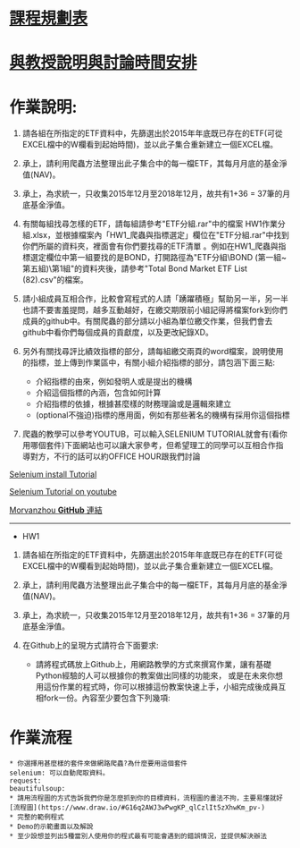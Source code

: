 # [課程規劃表](https://docs.google.com/spreadsheets/d/e/2PACX-1vQcKCGPuZqbmiXOrpkkxfx364vEgpuej5v-Td94xIXXuK7rguBYTcMlXjgL5zvquecvM_Kt3U21TPAW/pubhtml)

# [與教授說明與討論時間安排](https://docs.google.com/spreadsheets/d/1ihrqutmwi0KU2XMlVvTUxCk4JECk-no_hmo4Wt6y90c/edit#gid=0)

# 作業說明:
1. 請各組在所指定的ETF資料中，先篩選出於2015年年底既已存在的ETF(可從EXCEL檔中的W欄看到起始時間)，並以此子集合重新建立一個EXCEL檔。

2. 承上，請利用爬蟲方法整理出此子集合中的每一檔ETF，其每月月底的基金淨值(NAV)。

3. 承上，為求統一，只收集2015年12月至2018年12月，故共有1+36 = 37筆的月底基金淨值。

4. 有關每組找尋怎樣的ETF，請每組請參考"ETF分組.rar"中的檔案 HW1作業分組.xlsx，並根據檔案內「HW1_爬蟲與指標選定」欄位在"ETF分組.rar"中找到你們所屬的資料夾，裡面會有你們要找尋的ETF清單 。例如在HW1_爬蟲與指標選定欄位中第一組要找的是BOND，打開路徑為"ETF分組\BOND (第一組~第五組)\第1組"的資料夾後，請參考"Total Bond Market ETF List (82).csv"的檔案。

5. 請小組成員互相合作，比較會寫程式的人請「踴躍積極」幫助另一半，另一半也請不要害羞提問，越多互動越好，在繳交期限前小組記得將檔案fork到你們成員的github中。有關爬蟲的部分請以小組為單位繳交作業，但我們會去github中看你們每個成員的貢獻度，以及更改紀錄XD。

6. 另外有關找尋評比績效指標的部分，請每組繳交兩頁的word檔案，說明使用的指標，並上傳到作業區中，有關小組介紹指標的部分，請包涵下面三點:
    * 介紹指標的由來，例如發明人或是提出的機構
    * 介紹這個指標的內涵，包含如何計算
    * 介紹指標的依據，根據甚麼樣的財務理論或是邏輯來建立    
    * (optional不強迫)指標的應用面，例如有那些著名的機構有採用你這個指標

7. 爬蟲的教學可以參考YOUTUB，可以輸入SELENIUM TUTORIAL就會有(看你用哪個套件)下面網站也可以讓大家參考，但希望理工的同學可以互相合作指導對方，不行的話可以約OFFICE HOUR跟我們討論

[Selenium install Tutorial](https://medium.com/@NorthBei/%E5%9C%A8windows%E4%B8%8A%E5%AE%89%E8%A3%9Dpython-selenium-%E7%B0%A1%E6%98%93%E6%95%99%E5%AD%B8-eade1cd2d12d)

[Selenium Tutorial on youtube](https://www.youtube.com/watch?v=o6yzNaRAzW8&list=PLRxMjOjh7Y5fi4ID2YCkcA2vLlD-JNC9i)

[Morvanzhou **GitHub** 連結](https://morvanzhou.github.io/tutorials/data-manipulation/scraping/5-01-selenium/)
 
-----
* HW1

1. 請各組在所指定的ETF資料中，先篩選出於2015年年底既已存在的ETF(可從EXCEL檔中的W欄看到起始時間)，並以此子集合重新建立一個EXCEL檔。

2. 承上，請利用爬蟲方法整理出此子集合中的每一檔ETF，其每月月底的基金淨值(NAV)。

3. 承上，為求統一，只收集2015年12月至2018年12月，故共有1+36 = 37筆的月底基金淨值。

4. 在Github上的呈現方式請符合下面要求:

	* 請將程式碼放上Github上，用網路教學的方式來撰寫作業，讓有基礎Python經驗的人可以根據你的教案做出同樣的功能來，
	  或是在未來你想用這份作業的程式時，你可以根據這份教案快速上手，小組完成後成員互相fork一份。內容至少要包含下列幾項:

# 作業流程
    * 你選擇用甚麼樣的套件來做網路爬蟲?為什麼要用這個套件
    selenium: 可以自動爬取資料。
    request:
    beautifulsoup:
    * 請用流程圖的方式告訴我們你是怎麼抓到你的目標資料，流程圖的畫法不拘，主要易懂就好
    [流程圖](https://www.draw.io/#G16q2AWJ3wPwgKP_qlCzlIt5zXhwKm_pv-)
    * 完整的範例程式
    * Demo的示範畫面以及解說
    * 至少設想並列出5種當別人使用你的程式最有可能會遇到的錯誤情況，並提供解決辦法

